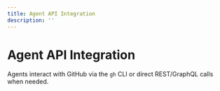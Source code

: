 ```yaml
---
title: Agent API Integration
description: ''
---
```

# Agent API Integration

Agents interact with GitHub via the `gh` CLI or direct REST/GraphQL calls when needed.
